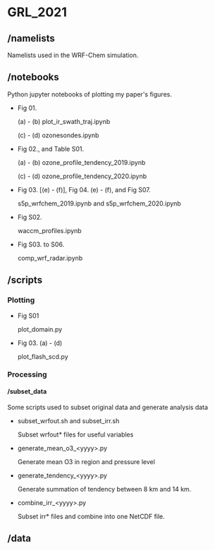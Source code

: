 # GRL_2021

## /namelists

Namelists used in the WRF-Chem simulation.

## /notebooks

Python jupyter notebooks of plotting my paper's figures.

- Fig 01.

  (a) - (b) plot_ir_swath_traj.ipynb

  (c) - (d) ozonesondes.ipynb 

- Fig 02., and Table S01.

  (a) - (b) ozone_profile_tendency_2019.ipynb

  (c) - (d) ozone_profile_tendency_2020.ipynb

- Fig 03. [(e) - (f)], Fig 04. (e) - (f), and Fig S07.

  s5p_wrfchem_2019.ipynb and s5p_wrfchem_2020.ipynb

  

- Fig S02.

  waccm_profiles.ipynb

- Fig S03. to S06.

  comp_wrf_radar.ipynb

## /scripts

### Plotting

- Fig S01

  plot_domain.py

- Fig 03. (a) - (d)

  plot_flash_scd.py

### Processing

#### /subset_data

Some scripts used to subset original data and generate analysis data

- subset_wrfout.sh and subset_irr.sh

  Subset wrfout* files for useful variables

- generate_mean_o3_\<yyyy\>.py

  Generate mean O3 in region and pressure level

- generate_tendency_\<yyyy\>.py

  Generate summation of tendency between 8 km and 14 km.

- combine_irr_\<yyyy\>.py

  Subset irr* files and combine into one NetCDF file.

## /data


